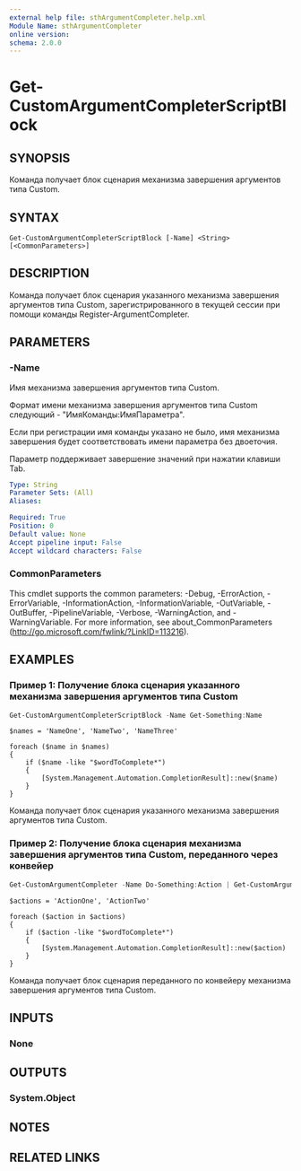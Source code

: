 ```yaml
---
external help file: sthArgumentCompleter.help.xml
Module Name: sthArgumentCompleter
online version:
schema: 2.0.0
---
```


# Get-CustomArgumentCompleterScriptBlock

## SYNOPSIS

Команда получает блок сценария механизма завершения аргументов типа Custom.

## SYNTAX

```
Get-CustomArgumentCompleterScriptBlock [-Name] <String> [<CommonParameters>]
```

## DESCRIPTION

Команда получает блок сценария указанного механизма завершения аргументов типа Custom, зарегистрированного в текущей сессии при помощи команды Register-ArgumentCompleter.

## PARAMETERS

### -Name

Имя механизма завершения аргументов типа Custom.

Формат имени механизма завершения аргументов типа Custom следующий - "ИмяКоманды:ИмяПараметра".

Если при регистрации имя команды указано не было, имя механизма завершения будет соответствовать имени параметра без двоеточия.

Параметр поддерживает завершение значений при нажатии клавиши Tab.

```yaml
Type: String
Parameter Sets: (All)
Aliases:

Required: True
Position: 0
Default value: None
Accept pipeline input: False
Accept wildcard characters: False
```

### CommonParameters

This cmdlet supports the common parameters: -Debug, -ErrorAction, -ErrorVariable, -InformationAction, -InformationVariable, -OutVariable, -OutBuffer, -PipelineVariable, -Verbose, -WarningAction, and -WarningVariable.
For more information, see about_CommonParameters (http://go.microsoft.com/fwlink/?LinkID=113216).

## EXAMPLES

### Пример 1: Получение блока сценария указанного механизма завершения аргументов типа Custom

```powershell
Get-CustomArgumentCompleterScriptBlock -Name Get-Something:Name
```

```
$names = 'NameOne', 'NameTwo', 'NameThree'

foreach ($name in $names)
{
    if ($name -like "$wordToComplete*")
    {
        [System.Management.Automation.CompletionResult]::new($name)
    }
}
```

Команда получает блок сценария указанного механизма завершения аргументов типа Custom.

### Пример 2: Получение блока сценария механизма завершения аргументов типа Custom, переданного через конвейер

```powershell
Get-CustomArgumentCompleter -Name Do-Something:Action | Get-CustomArgumentCompleterScriptBlock
```

```
$actions = 'ActionOne', 'ActionTwo'

foreach ($action in $actions)
{
    if ($action -like "$wordToComplete*")
    {
        [System.Management.Automation.CompletionResult]::new($action)
    }
}
```

Команда получает блок сценария переданного по конвейеру механизма завершения аргументов типа Custom.

## INPUTS

### None

## OUTPUTS

### System.Object

## NOTES

## RELATED LINKS
